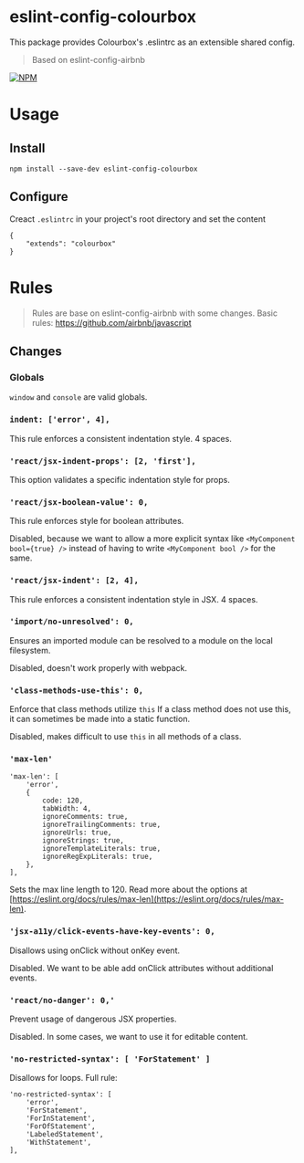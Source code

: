 # eslint-config-colourbox
This package provides Colourbox's .eslintrc as an extensible shared config.
> Based on eslint-config-airbnb

[![NPM](https://img.shields.io/npm/v/eslint-config-colourbox.svg)](https://www.npmjs.com/package/eslint-config-colourbox)

# Usage

## Install

```
npm install --save-dev eslint-config-colourbox
```

## Configure

Creact ```.eslintrc``` in your project's root directory and set the content

```
{
    "extends": "colourbox"
}

```

# Rules

> Rules are base on eslint-config-airbnb with some changes.
Basic rules: https://github.com/airbnb/javascript

## Changes

### Globals

```window``` and ```console``` are valid globals.

### ```indent: ['error', 4],```
This rule enforces a consistent indentation style. 4 spaces.

### ```'react/jsx-indent-props': [2, 'first'],```
This option validates a specific indentation style for props.

### ```'react/jsx-boolean-value': 0,```

This rule enforces style for boolean attributes.

Disabled, because we want to allow a more explicit syntax like `<MyComponent bool={true} />` instead of having to write `<MyComponent bool />` for the same.

### ```'react/jsx-indent': [2, 4],```
This rule enforces a consistent indentation style in JSX. 4 spaces.

### ```'import/no-unresolved': 0,```
Ensures an imported module can be resolved to a module on the local filesystem.

Disabled, doesn't work properly with webpack.

### ```'class-methods-use-this': 0,```
Enforce that class methods utilize ```this```
If a class method does not use this, it can sometimes be made into a static function.

Disabled, makes difficult to use ```this``` in all methods of a class.

### ```'max-len'```

```
'max-len': [
    'error',
    {
        code: 120,
        tabWidth: 4,
        ignoreComments: true,
        ignoreTrailingComments: true,
        ignoreUrls: true,
        ignoreStrings: true,
        ignoreTemplateLiterals: true,
        ignoreRegExpLiterals: true,
    },
],
```

Sets the max line length to 120. Read more about the options at [https://eslint.org/docs/rules/max-len](https://eslint.org/docs/rules/max-len).

### ```'jsx-a11y/click-events-have-key-events': 0,```

Disallows using onClick without onKey event.

Disabled. We want to be able add onClick attributes without additional events.

### ```'react/no-danger': 0,'```

Prevent usage of dangerous JSX properties.

Disabled. In some cases, we want to use it for editable content.

### ```'no-restricted-syntax': [ 'ForStatement' ]```

Disallows for loops. Full rule:

```
'no-restricted-syntax': [
    'error',
    'ForStatement',
    'ForInStatement',
    'ForOfStatement',
    'LabeledStatement',
    'WithStatement',
],
```
